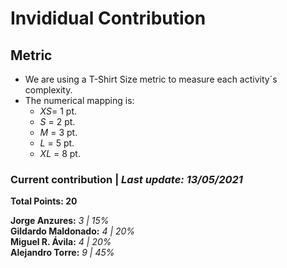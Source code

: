 # Invididual Contribution

## Metric
- We are using a T-Shirt Size metric to measure each activity´s complexity.  
- The numerical mapping is: 
  - *XS*= 1 pt.
  - *S* = 2 pt.
  - *M* = 3 pt.
  - *L* = 5 pt.
  - *XL* = 8 pt.

### Current contribution | *Last update: 13/05/2021*
**Total Points: 20** 
  
**Jorge Anzures:** *3 | 15%*  
**Gildardo Maldonado:** *4 | 20%*    
**Miguel R. Ávila:** *4 | 20%*    
**Alejandro Torre:** *9 | 45%*  
